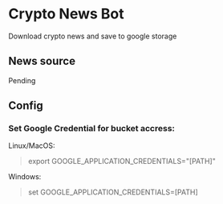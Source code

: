 # Crypto News Bot
Download crypto news and save to google storage
## News source
Pending
## Config
### Set Google Credential for bucket accress:
Linux/MacOS: 
> export GOOGLE_APPLICATION_CREDENTIALS="[PATH]"

Windows:
> set GOOGLE_APPLICATION_CREDENTIALS=[PATH]

